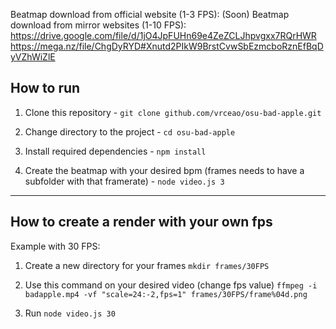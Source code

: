 
Beatmap download from official website (1-3 FPS): (Soon)
Beatmap download from mirror websites (1-10 FPS):
https://drive.google.com/file/d/1jO4JpFUHn69e4ZeZCLJhpvgxx7RQrHWR
https://mega.nz/file/ChgDyRYD#Xnutd2PIkW9BrstCvwSbEzmcboRznEfBqDyVZhWiZlE

## How to run

1. Clone this repository - `git clone github.com/vrceao/osu-bad-apple.git`

2. Change directory to the project - `cd osu-bad-apple`

3. Install required dependencies - `npm install`

4. Create the beatmap with your desired bpm (frames needs to have a subfolder with that framerate) - `node video.js 3`

----------------------

## How to create a render with your own fps

Example with 30 FPS:

1. Create a new directory for your frames `mkdir frames/30FPS`

2. Use this command on your desired video (change fps value) `ffmpeg -i badapple.mp4 -vf "scale=24:-2,fps=1" frames/30FPS/frame%04d.png`

3. Run `node video.js 30`